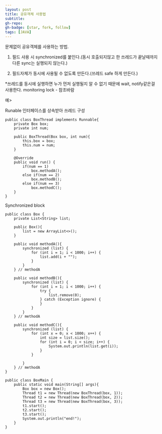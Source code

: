 ```yaml
---
layout: post
title: 공유객체 사용법 
subtitle: 
gh-repo: 
gh-badge: [star, fork, follow]
tags: [JAVA]
---
```


문제없이 공유객체를 사용하는 방법.

1. 필드 사용 시 synchronized를 붙인다.(동시 호출되지않고 한 쓰레드가 끝날때까지 다른 sync는 실행되지 않는다.)

2. 필드자체가 동시에 사용될 수 없도록 만든다.(쓰레드 safe 하게 만든다.)

*쓰레드를 동시에 실행하면 누가 먼저 실행될지 알 수 없기 때문에 wait, notify같은걸 사용한다.
 monitoring lock - 참조바람



예>

Runable 인터페이스를 상속받아 쓰레드 구성 
~~~
public class BoxThread implements Runnable{
    private Box box;
    private int num;

    public BoxThread(Box box, int num){
        this.box = box;
        this.num = num;
    }

    @Override
    public void run() {
        if(num == 1)
            box.methodA();
        else if(num == 2)
            box.methodB();
        else if(num == 3)
            box.methodC();
    }
}
~~~

Synchronized block

~~~
public class Box {
    private List<String> list;

    public Box(){
        list = new ArrayList<>();
    }

    public void methodA(){
        synchronized (list) {
            for (int i = 1; i < 1000; i++) {
                list.add(i + "");
            }
        }
    } // methodA

    public void methodB(){
        synchronized (list) {
            for (int i = 1; i < 1000; i++) {
                try {
                    list.remove(0);
                } catch (Exception ignore) {
                }
            }
        }
    } // methodA

    public void methodC(){
        synchronized (list) {
            for (int x = 0; x < 1000; x++) {
                int size = list.size();
                for (int i = 0; i < size; i++) {
                    System.out.println(list.get(i));
                }
            }

        }
    } // methodA
}
~~~
~~~
public class BoxMain {
    public static void main(String[] args){
        Box box = new Box();
        Thread t1 = new Thread(new BoxThread(box, 1));
        Thread t2 = new Thread(new BoxThread(box, 2));
        Thread t3 = new Thread(new BoxThread(box, 3));
        t1.start();
        t2.start();
        t3.start();
        System.out.println("end!");
    }
}
~~~
